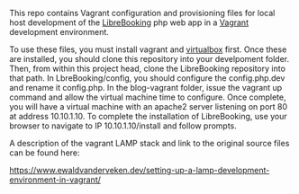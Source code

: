 This repo contains Vagrant configuration and provisioning files for local host development of the [LibreBooking](https://github.com/johnnyBrandom/LibreBooking) php web app in a [Vagrant](https://www.vagrantup.com) development environment.

To use these files, you must install vagrant and [virtualbox](https://www.virtualbox.org) first. Once these are installed, you should clone this repository into your develpoment folder. Then, from within this project head, clone the LibreBooking repository into that path. In LbreBooking/config, you should configure the config.php.dev and rename it config.php. In the blog-vagrant folder, issue the vagrant up command and allow the virtual machine time to configure. Once complete, you will have a virtual machine with an apache2 server listening on port 80 at address 10.10.1.10. To complete the installation of LibreBooking, use your browser to navigate to IP 10.10.1.10/install and follow prompts.

A description of the vagrant LAMP stack and link to the original source files can be found here:

https://www.ewaldvanderveken.dev/setting-up-a-lamp-development-environment-in-vagrant/ 
